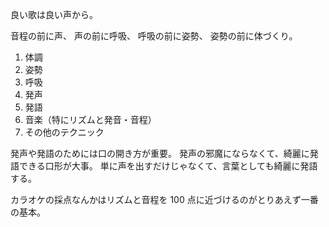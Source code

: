 良い歌は良い声から。

音程の前に声、
声の前に呼吸、
呼吸の前に姿勢、
姿勢の前に体づくり。

1. 体調
2. 姿勢
3. 呼吸
4. 発声
5. 発語
6. 音楽（特にリズムと発音・音程）
7. その他のテクニック

発声や発語のためには口の開き方が重要。
発声の邪魔にならなくて、綺麗に発語できる口形が大事。
単に声を出すだけじゃなくて、言葉としても綺麗に発語する。

カラオケの採点なんかはリズムと音程を 100 点に近づけるのがとりあえず一番の基本。
